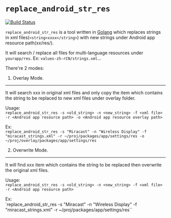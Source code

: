 # `replace_android_str_res` 

[![Build Status](https://travis-ci.org/northbright/replace_android_str_res.svg?branch=master)](https://travis-ci.org/northbright/replace_android_str_res)

`replace_android_str_res` is a tool written in [Golang](http://golang.org) which replaces strings in xml files(`<string>xxxx</string>`) with new strings under Android app resource path(xx/res/).

It will search / replace all files for multi-language resources under `yourapp/res`. Ex: `values-zh-rCN/strings.xml`...  

There're 2 modes:

1. Overlay Mode.
-------------------
It will search <string>xxx</string> in original xml files and only copy the item which contains the string to be replaced to new xml files under overlay folder.

Usage:  
`replace_android_str_res -s <old_string> -n <new_string> -f <xml file> -r <Android app resource path> -o <Android app resource overlay path>`

Ex:  
`replace_android_str_res -s "Miracast" -n "Wireless Display" -f "miracast_strings.xml" -r ~/proj/packages/app/settings/res -o ~/proj/overlay/packages/app/settings/res`

2. Overwrite Mode.
-------------------
It will find <string>xxx</string> item which contains the string to be replaced then overwrite the original xml files.

Usage:  
`replace_android_str_res -s <old_string> -n <new_string> -f <xml file> -r <Android app resource path>`

Ex:  
`replace_android_str_res -s "Miracast" -n "Wireless Display" -f "miracast_strings.xml" -r ~/proj/packages/app/settings/res``
